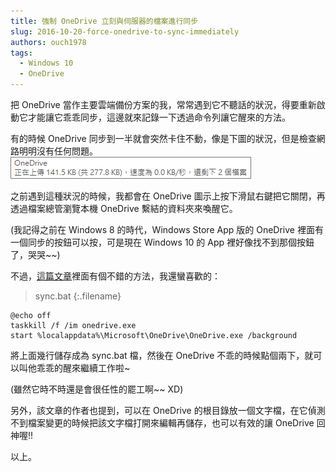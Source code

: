 ```yaml
---
title: 強制 OneDrive 立刻與伺服器的檔案進行同步
slug: 2016-10-20-force-onedrive-to-sync-immediately
authors: ouch1978
tags:
  - Windows 10
  - OneDrive
---
```


把 OneDrive 當作主要雲端備份方案的我，常常遇到它不聽話的狀況，得要重新啟動它才能讓它乖乖同步，這邊就來記錄一下透過命令列讓它醒來的方法。

有的時候 OneDrive 同步到一半就會突然卡住不動，像是下圖的狀況，但是檢查網路明明沒有任何問題。
[![OneDrive的傳輸速度卡在0.0KB](onedrive-stops-transfer.png "Non-Unicode 語言設定")](onedrive-stops-transfer.png)

之前遇到這種狀況的時候，我都會在 OneDrive 圖示上按下滑鼠右鍵把它關閉，再透過檔案總管瀏覽本機 OneDrive 繫結的資料夾來喚醒它。

(我記得之前在 Windows 8 的時代，Windows Store App 版的 OneDrive 裡面有一個同步的按鈕可以按，可是現在 Windows 10 的 App 裡好像找不到那個按鈕了，哭哭~~)

不過，[這篇文章](http://andreklein.net/how-to-force-microsoft-onedrive-to-sync/ "How To Force Microsoft OneDrive To Sync More Often")裡面有個不錯的方法，我還蠻喜歡的：

> sync.bat
> {:.filename}

```
@echo off
taskkill /f /im onedrive.exe
start %localappdata%\Microsoft\OneDrive\OneDrive.exe /background
```

將上面幾行儲存成為 sync.bat 檔，然後在 OneDrive 不乖的時候點個兩下，就可以叫他乖乖的醒來繼續工作啦~

(雖然它時不時還是會很任性的罷工啊~~ XD)

另外，該文章的作者也提到，可以在 OneDrive 的根目錄放一個文字檔，在它偵測不到檔案變更的時候把該文字檔打開來編輯再儲存，也可以有效的讓 OneDrive 回神喔!!

以上。

```

```
